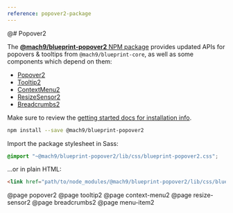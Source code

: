 ```yaml
---
reference: popover2-package
---
```


@# Popover2

The [**@mach9/blueprint-popover2** NPM package](https://www.npmjs.com/package/@mach9/blueprint-popover2)
provides updated APIs for popovers & tooltips from `@mach9/blueprint-core`, as well as some components
which depend on them:

-   [Popover2](#popover2-package/popover2)
-   [Tooltip2](#popover2-package/tooltip2)
-   [ContextMenu2](#popover2-package/context-menu2)
-   [ResizeSensor2](#popover2-package/resize-sensor2)
-   [Breadcrumbs2](#popover2-package/breadcrumbs2)

Make sure to review the [getting started docs for installation info](#blueprint/getting-started).

```sh
npm install --save @mach9/blueprint-popover2
```

Import the package stylesheet in Sass:

```scss
@import "~@mach9/blueprint-popover2/lib/css/blueprint-popover2.css";
```

...or in plain HTML:

```html
<link href="path/to/node_modules/@mach9/blueprint-popover2/lib/css/blueprint-popover2.css" rel="stylesheet" />
```

@page popover2
@page tooltip2
@page context-menu2
@page resize-sensor2
@page breadcrumbs2
@page menu-item2
